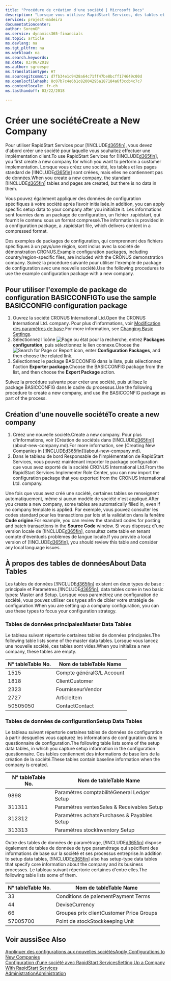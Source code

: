 ```yaml
---
title: "Procédure de création d'une société | Microsoft Docs"
description: "Lorsque vous utilisez RapidStart Services, des tables et des pages sont créées, mais elles ne contiennent pas de données."
services: project-madeira
documentationcenter: 
author: SorenGP
ms.service: dynamics365-financials
ms.topic: article
ms.devlang: na
ms.tgt_pltfrm: na
ms.workload: na
ms.search.keywords: 
ms.date: 03/06/2018
ms.author: sgroespe
ms.translationtype: HT
ms.sourcegitcommit: d7fb34e1c9428a64c71ff47be8bcff174649c00d
ms.openlocfilehash: 8c07b7c4e6b1c82004295a187184a6f3ccb4c7c7
ms.contentlocale: fr-ch
ms.lasthandoff: 03/22/2018

---
```

# <a name="create-a-new-company"></a><span data-ttu-id="36869-103">Créer une société</span><span class="sxs-lookup"><span data-stu-id="36869-103">Create a New Company</span></span>
<span data-ttu-id="36869-104">Pour utiliser RapidStart Services pour [!INCLUDE[d365fin](includes/d365fin_md.md)], vous devez d'abord créer une société pour laquelle vous souhaitez effectuer une implémentation client.</span><span class="sxs-lookup"><span data-stu-id="36869-104">To use RapidStart Services for [!INCLUDE[d365fin](includes/d365fin_md.md)], you first create a new company for which you want to perform a customer implementation.</span></span> <span data-ttu-id="36869-105">Lorsque vous créez une société, les tables et les pages standard de [!INCLUDE[d365fin](includes/d365fin_md.md)] sont créées, mais elles ne contiennent pas de données.</span><span class="sxs-lookup"><span data-stu-id="36869-105">When you create a new company, the standard [!INCLUDE[d365fin](includes/d365fin_md.md)] tables and pages are created, but there is no data in them.</span></span>

<span data-ttu-id="36869-106">Vous pouvez également appliquer des données de configuration spécifiques à votre société après l’avoir initialisée.</span><span class="sxs-lookup"><span data-stu-id="36869-106">In addition, you can apply specific setup data to your company after you initialize it.</span></span> <span data-ttu-id="36869-107">Les informations sont fournies dans un package de configuration, un fichier .rapidstart, qui fournit le contenu sous un format compressé.</span><span class="sxs-lookup"><span data-stu-id="36869-107">The information is provided in a configuration package, a .rapidstart file, which delivers content in a compressed format.</span></span>  

<span data-ttu-id="36869-108">Des exemples de packages de configuration, qui comprennent des fichiers spécifiques à un pays/une région, sont inclus avec la société de démonstration CRONUS.</span><span class="sxs-lookup"><span data-stu-id="36869-108">Example configuration packages, including country/region-specific files, are included with the CRONUS demonstration company.</span></span> <span data-ttu-id="36869-109">Suivez la procédure suivante pour utiliser l'exemple de package de configuration avec une nouvelle société.</span><span class="sxs-lookup"><span data-stu-id="36869-109">Use the following procedures to use the example configuration package with a new company.</span></span>  

## <a name="to-use-the-sample-basicconfig-configuration-package"></a><span data-ttu-id="36869-110">Pour utiliser l'exemple de package de configuration BASICCONFIG</span><span class="sxs-lookup"><span data-stu-id="36869-110">To use the sample BASICCONFIG configuration package</span></span>  
1. <span data-ttu-id="36869-111">Ouvrez la société CRONUS International Ltd.</span><span class="sxs-lookup"><span data-stu-id="36869-111">Open the CRONUS International Ltd. company.</span></span> <span data-ttu-id="36869-112">Pour plus d'informations, voir [Modification des paramètres de base](ui-change-basic-settings.md).</span><span class="sxs-lookup"><span data-stu-id="36869-112">For more information, see [Changing Basic Settings](ui-change-basic-settings.md).</span></span>
2. <span data-ttu-id="36869-113">Sélectionnez l'icône ![Page ou état pour la recherche](media/ui-search/search_small.png "Page ou état pour la recherche"), entrez **Packages configuration**, puis sélectionnez le lien connexe.</span><span class="sxs-lookup"><span data-stu-id="36869-113">Choose the ![Search for Page or Report](media/ui-search/search_small.png "Search for Page or Report icon") icon, enter **Configuration Packages**, and then choose the related link.</span></span>  
3. <span data-ttu-id="36869-114">Sélectionnez le package BASICCONFIG dans la liste, puis sélectionnez l'action **Exporter package**.</span><span class="sxs-lookup"><span data-stu-id="36869-114">Choose the BASICCONFIG package from the list, and then choose the **Export Package** action.</span></span>  

<span data-ttu-id="36869-115">Suivez la procédure suivante pour créer une société, puis utilisez le package BASICCONFIG dans le cadre du processus.</span><span class="sxs-lookup"><span data-stu-id="36869-115">Use the following procedure to create a new company, and use the BASICCONFIG package as part of the process.</span></span>  

## <a name="to-create-a-new-company"></a><span data-ttu-id="36869-116">Création d'une nouvelle société</span><span class="sxs-lookup"><span data-stu-id="36869-116">To create a new company</span></span>  
1. <span data-ttu-id="36869-117">Créez une nouvelle société.</span><span class="sxs-lookup"><span data-stu-id="36869-117">Create a new company.</span></span> <span data-ttu-id="36869-118">Pour plus d'informations, voir [Création de sociétés dans [!INCLUDE[d365fin](includes/d365fin_md.md)]](about-new-company.md).</span><span class="sxs-lookup"><span data-stu-id="36869-118">For more information, see [Creating New Companies in [!INCLUDE[d365fin](includes/d365fin_md.md)]](about-new-company.md).</span></span>
2. <span data-ttu-id="36869-119">Dans le tableau de bord Responsable de l'implémentation de RapidStart Services, vous pouvez maintenant importer le package configuration que vous avez exporté de la société CRONUS International Ltd.</span><span class="sxs-lookup"><span data-stu-id="36869-119">From the RapidStart Services Implementer Role Center, you can now import the configuration package that you exported from the CRONUS International Ltd. company.</span></span>

<span data-ttu-id="36869-120">Une fois que vous avez créé une société, certaines tables se renseignent automatiquement, même si aucun modèle de société n'est appliqué.</span><span class="sxs-lookup"><span data-stu-id="36869-120">After you create a new company, some tables are automatically filled in, even if no company template is applied.</span></span> <span data-ttu-id="36869-121">Par exemple, vous pouvez consulter les codes standard pour les transactions par lots et la validation dans la fenêtre **Code origine**.</span><span class="sxs-lookup"><span data-stu-id="36869-121">For example, you can review the standard codes for posting and batch transactions in the **Source Code** window.</span></span> <span data-ttu-id="36869-122">Si vous disposez d'une version locale de [!INCLUDE[d365fin](includes/d365fin_md.md)], consultez cette table en tenant compte d'éventuels problèmes de langue locale.</span><span class="sxs-lookup"><span data-stu-id="36869-122">If you provide a local version of [!INCLUDE[d365fin](includes/d365fin_md.md)], you should review this table and consider any local language issues.</span></span>

## <a name="about-data-tables"></a><span data-ttu-id="36869-123">À propos des tables de données</span><span class="sxs-lookup"><span data-stu-id="36869-123">About Data Tables</span></span>
<span data-ttu-id="36869-124">Les tables de données [!INCLUDE[d365fin](includes/d365fin_md.md)] existent en deux types de base : principale et Paramètres.</span><span class="sxs-lookup"><span data-stu-id="36869-124">[!INCLUDE[d365fin](includes/d365fin_md.md)], data tables come in two basic types: Master and Setup.</span></span> <span data-ttu-id="36869-125">Lorsque vous paramétrez une configuration de société, vous pouvez utiliser ces types afin de cibler votre stratégie de configuration.</span><span class="sxs-lookup"><span data-stu-id="36869-125">When you are setting up a company configuration, you can use these types to focus your configuration strategy.</span></span>  

### <a name="master-data-tables"></a><span data-ttu-id="36869-126">Tables de données principales</span><span class="sxs-lookup"><span data-stu-id="36869-126">Master Data Tables</span></span>  
<span data-ttu-id="36869-127">Le tableau suivant répertorie certaines tables de données principales.</span><span class="sxs-lookup"><span data-stu-id="36869-127">The following table lists some of the master data tables.</span></span> <span data-ttu-id="36869-128">Lorsque vous lancez une nouvelle société, ces tables sont vides.</span><span class="sxs-lookup"><span data-stu-id="36869-128">When you initialize a new company, these tables are empty.</span></span>  

|<span data-ttu-id="36869-129">N° table</span><span class="sxs-lookup"><span data-stu-id="36869-129">Table No.</span></span>|<span data-ttu-id="36869-130">Nom de table</span><span class="sxs-lookup"><span data-stu-id="36869-130">Table Name</span></span>|  
|-------------------|--------------------|  
|<span data-ttu-id="36869-131">15</span><span class="sxs-lookup"><span data-stu-id="36869-131">15</span></span>|<span data-ttu-id="36869-132">Compte général</span><span class="sxs-lookup"><span data-stu-id="36869-132">G/L Account</span></span>|  
|<span data-ttu-id="36869-133">18</span><span class="sxs-lookup"><span data-stu-id="36869-133">18</span></span>|<span data-ttu-id="36869-134">Client</span><span class="sxs-lookup"><span data-stu-id="36869-134">Customer</span></span>|  
|<span data-ttu-id="36869-135">23</span><span class="sxs-lookup"><span data-stu-id="36869-135">23</span></span>|<span data-ttu-id="36869-136">Fournisseur</span><span class="sxs-lookup"><span data-stu-id="36869-136">Vendor</span></span>|  
|<span data-ttu-id="36869-137">27</span><span class="sxs-lookup"><span data-stu-id="36869-137">27</span></span>|<span data-ttu-id="36869-138">Article</span><span class="sxs-lookup"><span data-stu-id="36869-138">Item</span></span>|  
|<span data-ttu-id="36869-139">5050</span><span class="sxs-lookup"><span data-stu-id="36869-139">5050</span></span>|<span data-ttu-id="36869-140">Contact</span><span class="sxs-lookup"><span data-stu-id="36869-140">Contact</span></span>|  

### <a name="setup-data-tables"></a><span data-ttu-id="36869-141">Tables de données de configuration</span><span class="sxs-lookup"><span data-stu-id="36869-141">Setup Data Tables</span></span>  
<span data-ttu-id="36869-142">Le tableau suivant répertorie certaines tables de données de configuration à partir desquelles vous capturez les informations de configuration dans le questionnaire de configuration.</span><span class="sxs-lookup"><span data-stu-id="36869-142">The following table lists some of the setup data tables, in which you capture setup information in the configuration questionnaire.</span></span> <span data-ttu-id="36869-143">Ces tables contiennent des informations de base lors de la création de la société.</span><span class="sxs-lookup"><span data-stu-id="36869-143">These tables contain baseline information when the company is created.</span></span>  

|<span data-ttu-id="36869-144">N° table</span><span class="sxs-lookup"><span data-stu-id="36869-144">Table No.</span></span>|<span data-ttu-id="36869-145">Nom de table</span><span class="sxs-lookup"><span data-stu-id="36869-145">Table Name</span></span>|  
|-------------------|--------------------|  
|<span data-ttu-id="36869-146">98</span><span class="sxs-lookup"><span data-stu-id="36869-146">98</span></span>|<span data-ttu-id="36869-147">Paramètres comptabilité</span><span class="sxs-lookup"><span data-stu-id="36869-147">General Ledger Setup</span></span>|  
|<span data-ttu-id="36869-148">311</span><span class="sxs-lookup"><span data-stu-id="36869-148">311</span></span>|<span data-ttu-id="36869-149">Paramètres ventes</span><span class="sxs-lookup"><span data-stu-id="36869-149">Sales & Receivables Setup</span></span>|  
|<span data-ttu-id="36869-150">312</span><span class="sxs-lookup"><span data-stu-id="36869-150">312</span></span>|<span data-ttu-id="36869-151">Paramètres achats</span><span class="sxs-lookup"><span data-stu-id="36869-151">Purchases & Payables Setup</span></span>|  
|<span data-ttu-id="36869-152">313</span><span class="sxs-lookup"><span data-stu-id="36869-152">313</span></span>|<span data-ttu-id="36869-153">Paramètres stock</span><span class="sxs-lookup"><span data-stu-id="36869-153">Inventory Setup</span></span>|  

<span data-ttu-id="36869-154">Outre des tables de données de paramétrage, [!INCLUDE[d365fin](includes/d365fin_md.md)] dispose également de tables de données de type paramétrage qui spécifient des informations de base sur la société et ses processus entreprise.</span><span class="sxs-lookup"><span data-stu-id="36869-154">In addition to setup data tables, [!INCLUDE[d365fin](includes/d365fin_md.md)] also has setup-type data tables that specify core information about the company and its business processes.</span></span> <span data-ttu-id="36869-155">Le tableau suivant répertorie certaines d'entre elles.</span><span class="sxs-lookup"><span data-stu-id="36869-155">The following table lists some of them.</span></span>  

|<span data-ttu-id="36869-156">N° table</span><span class="sxs-lookup"><span data-stu-id="36869-156">Table No.</span></span>|<span data-ttu-id="36869-157">Nom de table</span><span class="sxs-lookup"><span data-stu-id="36869-157">Table Name</span></span>|  
|-------------------|--------------------|  
|<span data-ttu-id="36869-158">3</span><span class="sxs-lookup"><span data-stu-id="36869-158">3</span></span>|<span data-ttu-id="36869-159">Conditions de paiement</span><span class="sxs-lookup"><span data-stu-id="36869-159">Payment Terms</span></span>|  
|<span data-ttu-id="36869-160">4</span><span class="sxs-lookup"><span data-stu-id="36869-160">4</span></span>|<span data-ttu-id="36869-161">Devise</span><span class="sxs-lookup"><span data-stu-id="36869-161">Currency</span></span>|  
|<span data-ttu-id="36869-162">6</span><span class="sxs-lookup"><span data-stu-id="36869-162">6</span></span>|<span data-ttu-id="36869-163">Groupes prix client</span><span class="sxs-lookup"><span data-stu-id="36869-163">Customer Price Groups</span></span>|  
|<span data-ttu-id="36869-164">5700</span><span class="sxs-lookup"><span data-stu-id="36869-164">5700</span></span>|<span data-ttu-id="36869-165">Point de stock</span><span class="sxs-lookup"><span data-stu-id="36869-165">Stockkeeping Unit</span></span>|

  

## <a name="see-also"></a><span data-ttu-id="36869-166">Voir aussi</span><span class="sxs-lookup"><span data-stu-id="36869-166">See Also</span></span>  
[<span data-ttu-id="36869-167">Appliquer des configurations aux nouvelles sociétés</span><span class="sxs-lookup"><span data-stu-id="36869-167">Apply Configurations to New Companies</span></span>](admin-apply-configuration-to-new-companies.md)  
[<span data-ttu-id="36869-168">Configuration d'une société avec RapidStart Services</span><span class="sxs-lookup"><span data-stu-id="36869-168">Setting Up a Company With RapidStart Services</span></span>](admin-set-up-a-company-with-rapidstart.md)  
[<span data-ttu-id="36869-169">Administration</span><span class="sxs-lookup"><span data-stu-id="36869-169">Administration</span></span>](admin-setup-and-administration.md)

